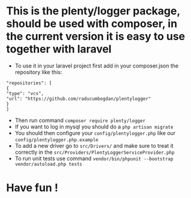 # This is the plenty/logger package, should be used with composer, in the current version it is easy to use together with laravel

- To use it in your laravel project first add in your composer.json the repository like this:

```
"repositories": [
{
"type": "vcs",
"url": "https://github.com/raducumbogdan/plentylogger"
}
]
```
- Then run command `composer require plenty/logger`
- If you want to log in mysql you should do a `php artisan migrate`
- You should then configure your `config/plentylogger.php` like our `config/plentylogger.php.example`
- To add a new driver go to `src/Drivers/` and make sure to treat it correctly in the `src/Providers/PlentyLoggerServiceProvider.php`
- To run unit tests use command `vendor/bin/phpunit --bootstrap vendor/autoload.php tests`

# Have fun !
